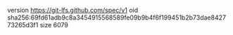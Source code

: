 version https://git-lfs.github.com/spec/v1
oid sha256:69fd61adb9c8a3454915568589fe09b9b4f6f199451b2b73dae842773265d3f1
size 6079
